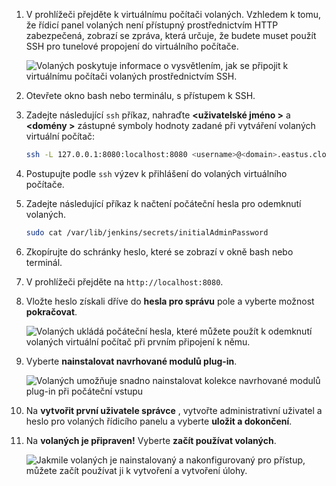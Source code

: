 1. V prohlížeči přejděte k virtuálnímu počítači volaných. Vzhledem k tomu, že řídicí panel volaných není přístupný prostřednictvím HTTP zabezpečená, zobrazí se zpráva, která určuje, že budete muset použít SSH pro tunelové propojení do virtuálního počítače.

    ![Volaných poskytuje informace o vysvětlením, jak se připojit k virtuálnímu počítači volaných prostřednictvím SSH.](./media/jenkins-connect-to-jenkins-server-running-on-azure/jenkins-ssh-instructions.png)

1. Otevřete okno bash nebo terminálu, s přístupem k SSH.

1. Zadejte následující `ssh` příkaz, nahraďte  **&lt;uživatelské jméno >** a  **&lt;domény >** zástupné symboly hodnoty zadané při vytváření volaných virtuální počítač:

    ```bash
    ssh -L 127.0.0.1:8080:localhost:8080 <username>@<domain>.eastus.cloudapp.azure.com
    ```

1. Postupujte podle `ssh` výzev k přihlášení do volaných virtuálního počítače.

1. Zadejte následující příkaz k načtení počáteční hesla pro odemknutí volaných.

    ```bash
    sudo cat /var/lib/jenkins/secrets/initialAdminPassword
    ```

1. Zkopírujte do schránky heslo, které se zobrazí v okně bash nebo terminál.

1. V prohlížeči přejděte na `http://localhost:8080`.

1. Vložte heslo získali dříve do **hesla pro správu** pole a vyberte možnost **pokračovat**.

    ![Volaných ukládá počáteční hesla, které můžete použít k odemknutí volaných virtuální počítač při prvním připojení k němu.](./media/jenkins-connect-to-jenkins-server-running-on-azure/jenkins-unlock.png)

1. Vyberte **nainstalovat navrhované modulů plug-in**.

    ![Volaných umožňuje snadno nainstalovat kolekce navrhované modulů plug-in při počáteční vstupu](./media/jenkins-connect-to-jenkins-server-running-on-azure/jenkins-customize.png)

1. Na **vytvořit první uživatele správce** , vytvořte administrativní uživatel a heslo pro volaných řídicího panelu a vyberte **uložit a dokončení**.

1. Na **volaných je připraven!** Vyberte **začít používat volaných**.

    ![Jakmile volaných je nainstalovaný a nakonfigurovaný pro přístup, můžete začít používat ji k vytvoření a vytvoření úlohy.](./media/jenkins-connect-to-jenkins-server-running-on-azure/jenkins-ready.png)